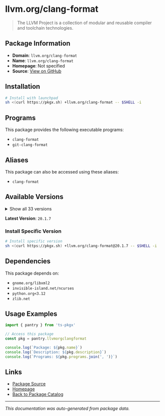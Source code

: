 # llvm.org/clang-format

> The LLVM Project is a collection of modular and reusable compiler and toolchain technologies.

## Package Information

- **Domain**: `llvm.org/clang-format`
- **Name**: `llvm.org/clang-format`
- **Homepage**: Not specified
- **Source**: [View on GitHub](https://github.com/pkgxdev/pantry/tree/main/projects/llvm.org/clang-format/package.yml)

## Installation

```bash
# Install with launchpad
sh <(curl https://pkgx.sh) +llvm.org/clang-format -- $SHELL -i
```

## Programs

This package provides the following executable programs:

- `clang-format`
- `git-clang-format`

## Aliases

This package can also be accessed using these aliases:

- `clang-format`

## Available Versions

<details>
<summary>Show all 33 versions</summary>

- `20.1.7`, `20.1.6`, `20.1.5`, `20.1.4`, `20.1.3`
- `20.1.2`, `20.1.1`, `20.1.0`, `19.1.7`, `19.1.6`
- `19.1.5`, `19.1.4`, `19.1.3`, `19.1.2`, `19.1.1`
- `19.1.0`, `18.1.8`, `18.1.7`, `18.1.6`, `18.1.5`
- `18.1.4`, `18.1.3`, `18.1.2`, `18.1.1`, `18.1.0`
- `17.0.6`, `17.0.5`, `17.0.4`, `17.0.3`, `17.0.2`
- `17.0.1`, `17.0.0`, `16.0.6`

</details>

**Latest Version**: `20.1.7`

### Install Specific Version

```bash
# Install specific version
sh <(curl https://pkgx.sh) +llvm.org/clang-format@20.1.7 -- $SHELL -i
```

## Dependencies

This package depends on:

- `gnome.org/libxml2`
- `invisible-island.net/ncurses`
- `python.org<3.12`
- `zlib.net`

## Usage Examples

```typescript
import { pantry } from 'ts-pkgx'

// Access this package
const pkg = pantry.llvmorgclangformat

console.log(`Package: ${pkg.name}`)
console.log(`Description: ${pkg.description}`)
console.log(`Programs: ${pkg.programs.join(', ')}`)
```

## Links

- [Package Source](https://github.com/pkgxdev/pantry/tree/main/projects/llvm.org/clang-format/package.yml)
- [Homepage](#)
- [Back to Package Catalog](../package-catalog.md)

---

*This documentation was auto-generated from package data.*
